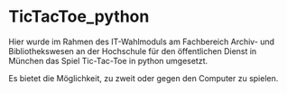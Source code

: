 # TicTacToe_python
Hier wurde im Rahmen des IT-Wahlmoduls am Fachbereich Archiv- und Bibliothekswesen an der Hochschule für den öffentlichen Dienst in München das Spiel Tic-Tac-Toe in python umgesetzt.

Es bietet die Möglichkeit, zu zweit oder gegen den Computer zu spielen.
